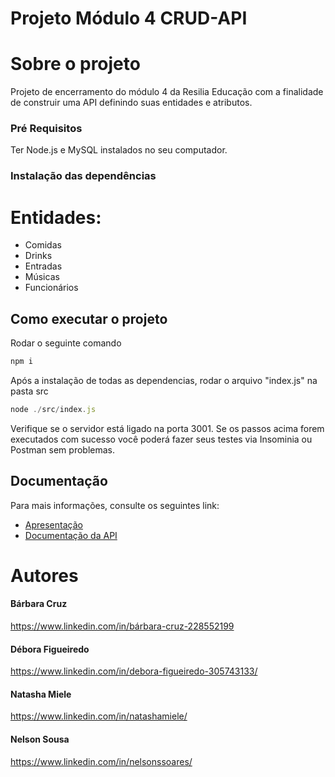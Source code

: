 # Projeto Módulo 4 CRUD-API 

# Sobre o projeto

Projeto de encerramento do módulo 4 da Resilia Educação com a finalidade de construir uma API definindo suas entidades e atributos.

###  **Pré Requisitos** 

Ter Node.js e MySQL instalados no seu computador.

###  **Instalação das dependências** 

# Entidades: 
- Comidas
- Drinks
- Entradas
- Músicas
- Funcionários

## Como executar o projeto

Rodar o seguinte comando

```jsx
npm i
```

Após a instalação de todas as dependencias, rodar o arquivo "index.js" na pasta src

```jsx
node ./src/index.js
```

Verifique se o servidor está ligado na porta 3001.
Se os passos acima forem executados com sucesso você poderá fazer seus testes via Insominia ou Postman sem problemas.

## Documentação

Para mais informações, consulte os seguintes link:
* [Apresentação](https://www.canva.com/design/DAExUE-Q-Oc/NLSaDiUAUuUWywJQ5xu8Lw/view?utm_content=DAExUE-Q-Oc&utm_campaign=designshare&utm_medium=link&utm_source=sharebutton)
* [Documentação da API](https://documenter.getpostman.com/view/18554886/UVJhCZwa)
 
 # Autores
 
 #### Bárbara Cruz
 https://www.linkedin.com/in/bárbara-cruz-228552199
 #### Débora Figueiredo
 https://www.linkedin.com/in/debora-figueiredo-305743133/
 #### Natasha Miele
 https://www.linkedin.com/in/natashamiele/
 #### Nelson Sousa
 https://www.linkedin.com/in/nelsonssoares/

